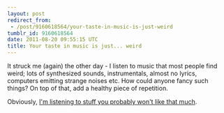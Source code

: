 ```yaml
---
layout: post
redirect_from:
 - /post/9160618564/your-taste-in-music-is-just-weird
tumblr_id: 9160618564
date: 2011-08-20 09:55:15 UTC
title: Your taste in music is just... weird
---
```


It struck me (again) the other day - I listen to music that most people find weird; lots of synthesized sounds, instrumentals, almost no lyrics, computers emitting strange noises etc. How could anyone fancy such things? On top of that, add a healthy piece of repetition.

Obviously, [I'm listening to stuff you probably won't like that much](http://open.spotify.com/user/mattias/playlist/1PDwG4hvy5n2pBf93A8R3r).

